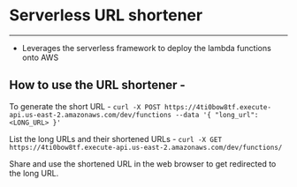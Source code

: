 # Serverless URL shortener

---

- Leverages the serverless framework to deploy the lambda functions onto AWS

## How to use the URL shortener - 

To generate the short URL - `curl -X POST https://4ti0bow8tf.execute-api.us-east-2.amazonaws.com/dev/functions --data '{ "long_url": <LONG_URL> }'`

List the long URLs and their shortened URLs - `curl -X GET https://4ti0bow8tf.execute-api.us-east-2.amazonaws.com/dev/functions/`

Share and use the shortened URL in the web browser to get redirected to the long URL.
